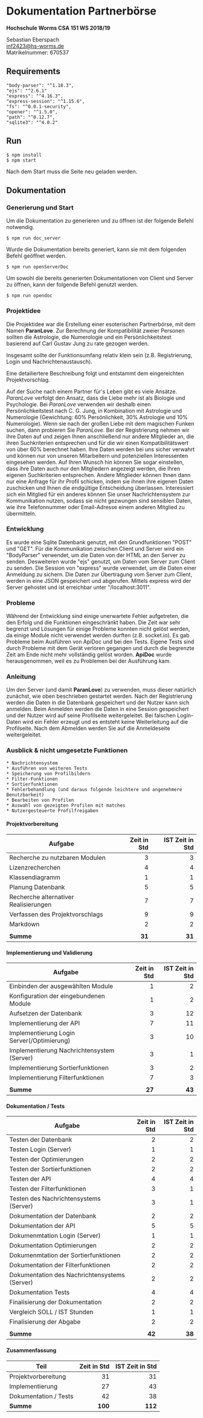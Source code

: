 # Dokumentation Partnerbörse

**Hochschule Worms CSA 151 WS 2018/19**

Sebastian Eberspach  
inf2423@hs-worms.de   
Matrikelnummer: 670537

## Requirements
    "body-parser": "^1.18.3",
    "ejs": "^2.6.1"
    "express": "^4.16.3",
    "express-session": "^1.15.6",
    "fs": "^0.0.1-security",
    "opener": "^1.5.0",
    "path": "^0.12.7",
    "sqlite3": "^4.0.2"

## Run
    $ npm install
    $ npm start

Nach dem Start muss die Seite neu geladen werden.

## Dokumentation

### Generierung und Start

Um die Dokumentation zu generieren und zu öffnen ist der folgende Befehl notwendig.

    $ npm run doc_server

Wurde die Dokumentation bereits generiert, kann sie mit dem folgenden Befehl geöffnet werden.

    $ npm run openServerDoc

Um sowohl die bereits generierten Dokumentationen von Client und Server zu öffnen, kann der folgende Befehl genutzt werden.

    $ npm run opendoc



### Projektidee

Die Projektidee war die Erstellung einer esoterischen Partnerbörse, mit dem Namen **ParanLove**. Zur Berechnung der Kompatibilität zweier Personen sollten die Astrologie, die Numerologie und ein Persönlichkeitstest basierend auf Carl Gustav Jung zu rate gezogen werden.

Insgesamt sollte der Funktionsumfang relativ klein sein (z.B. Registrierung, Login und Nachrichtenaustausch).

Eine detailiertere Beschreibung folgt und entstammt dem eingereichten Projektvorschlag.

Auf der Suche nach einem Partner für's Leben gibt es viele Ansätze. *ParanLove* verfolgt den Ansatz, dass die Liebe mehr ist als Biologie und Psychologie. Bei *ParanLove* verwenden wir deshalb einen Persönlichkeitstest nach C. G. Jung, in Kombination mit Astrologie und Numerologie (Gewichtung: 60% Persönlichkeit, 30% Astrologie und 10% Numerologie). Wenn sie nach der großen Liebe mit dem magischen Funken suchen, dann probieren Sie *ParanLove*.
Bei der Registrierung nehmen wir ihre Daten auf und zeigen Ihnen anschließend nur andere Mitglieder an, die ihren Suchkriterien entsprechen und für die wir einen Kompatibilitätswert von über 60% berechnet haben. Ihre Daten werden bei uns sicher verwahrt und können nur von unseren Mitarbeitern und potenziellen Interessenten eingesehen werden. Auf Ihren Wunsch hin können Sie sogar einstellen, dass ihre Daten auch nur den Mitgliedern angezeigt werden, die Ihren eigenen Suchkriterien entsprechen. Andere Mitglieder können Ihnen dann nur eine Anfrage für ihr Profil schicken, indem sie ihnen ihre eigenen Daten zuschicken und Ihnen die endgültige Entscheidung überlassen. Interessiert sich ein Mitglied für ein anderes können Sie unser Nachrichtensystem zur Kommunikation nutzen, sodass sie nicht gezwungen sind sensiblen Daten, wie ihre Telefonnummer oder Email-Adresse einem anderen Mitglied zu übermitteln.


### Entwicklung

Es wurde eine Sqlite Datenbank genutzt, mit den Grundfunktionen "POST" und "GET". Für die Kommunikation zwischen Client und Server wird ein "BodyParser" verwendet, um die Daten von der HTML an den Server zu senden. Desweiteren wurde "ejs" genutzt, um Daten vom Server zum Client zu senden. Die Session von "express" wurde verwendet, um die Daten einer Anmeldung zu sichern.
Die Daten zur Übertragung vom Server zum Client, werden in eine JSON gespeichert und abgerufen.
Mittels express wird der Server gehostet und ist erreichbar unter "/localhost:3011".

### Probleme
Während der Entwicklung sind einige unerwartete Fehler aufgetreten, die den Erfolg und die Funktionen eingeschränkt haben. Die Zeit war sehr begrenzt und Lösungen für einige Probleme konnten nicht gelöst werden, da einige Module nicht verwendet werden durften (z.B. socket.io).
Es gab Probleme beim Ausführen von ApiDoc und bei den Tests. Eigene Tests sind durch Probleme mit dem Gerät verloren gegangen und durch die begrenzte Zeit am Ende nicht mehr vollständig gelöst worden. **ApiDoc** wurde herausgenommen, weil es zu Problemen bei der Ausführung kam.

### Anleitung

Um den Server (und damit **ParanLove**) zu verwenden, muss dieser natürlich zunächst, wie oben beschrieben gestartet werden.
Nach der Registrierung werden die Daten in die Datenbank gespeichert und der Nutzer kann sich anmelden. Beim Anmelden werden die Daten in eine Session gespeichert und der Nutzer wird auf seine Profilseite weitergeleitet. Bei falschen Login-Daten wird ein Fehler erzeugt und es entsteht keine Weiterleitung auf die Profilseite. Nach dem Abmelden werden Sie auf die Anmeldeseite weitergeleitet.

### Ausblick & nicht umgesetzte Funktionen
    * Nachrichtensystem
    * Ausführen von weiteren Tests
    * Speicherung von Profilbildern
    * Filter-Funktionen
    * Sortierfunktionen
    * Fehlerbehandlung (und daraus folgende leichtere und angenehmere Benutzbarkeit)
    * Bearbeiten von Profilen
    * Auswahl von gezeigten Profilen mit matches
    * Nutzergesteuerte Profilfreigaben

#### Projektvorbereitung

| Aufgabe                                  | Zeit in Std | IST Zeit in Std |
|------------------------------------------|------------:| ---------------:|
| Recherche zu nutzbaren Modulen           |  3          |  3              |
| Lizenzrecherchen                         |  4          |  4              |
| Klassendiagramm                          |  1          |  1              |
| Planung Datenbank                        |  5          |  5              |
| Recherche alternativer Realisierungen    |  7          |  7              |
| Verfassen des Projektvorschlags          |  9          |  9              |
| Markdown                                 |  2          |  2              |
|                                          |             |                 |
| **Summe**                                |  **31**     | **31**          |

#### Implementierung und Validierung

| Aufgabe                                     | Zeit in Std | IST Zeit in Std |
|---------------------------------------------|------------:|----------------:|
| Einbinden der ausgewählten Module           |  1          |  2              |
| Konfiguration der eingebundenen Module      |  1          |  2              |
| Aufsetzen der Datenbank                     |  3          |  12             |
| Implementierung der API                     |  7          |  11             |
| Implementierung Login Server(/Optimierung)  |  3          |  10             |
| Implementierung Nachrichtensystem (Server)  |  3          |  1              |
| Implementierung Sortierfunktionen           |  3          |  2              |
| Implementierung Filterfunktionen            |  7          |  3              |
|                                             |             |                 |
| **Summe**                                   |  **27**     |  **43**         |                 

#### Dokumentation / Tests

| Aufgabe                                        | Zeit in Std |  IST Zeit in Std |
|------------------------------------------------|------------:| ----------------:|
| Testen der Datenbank                           |  2          |  2               |
| Testen Login (Server)                          |  1          |  1               |
| Testen der Optimierungen                       |  2          |  2               |
| Testen der Sortierfunktionen                   |  2          |  2               |
| Testen der API                                 |  4          |  4               |
| Testen der Filterfunktionen                    |  3          |  1               |
| Testen des Nachrichtensystems (Server)         |  3          |  1               |
| Dokumentation der Datenbank                    |  2          |  2               |
| Dokumentation der API                          |  5          |  5               |
| Dokumenmtation Login (Server)                  |  1          |  1               |
| Dokumentation Optimierungen                    |  2          |  2               |
| Dokumenmtation der Sortierfunktionen           |  2          |  2               |
| Dokumentation der Filterfunktionen             |  2          |  2               |
| Dokumentation des Nachrichtensystems (Server)  |  2          |  2               |
| Dokumentation Tests                            |  4          |  4               |
| Finalisierung der Dokumentation                |  2          |  2               |
| Vergleich SOLL / IST Stunden                   |  1          |  1               |
| Finalisierung der Abgabe                       |  2          |  2               |
|                                                |             |                  |
| **Summe**                                      |  **42**     |  **38**          |


#### Zusammenfassung
| Teil                                     | Zeit in Std | IST Zeit in Std |
|------------------------------------------|------------:| ---------------:|
| Projektvorbereitung                      |  31         |  31             |
| Implementierung                          |  27         |  43             |
| Dokumentation / Tests                    |  42         |  38             |
| **Summe**                                |  **100**    |  **112**        |
